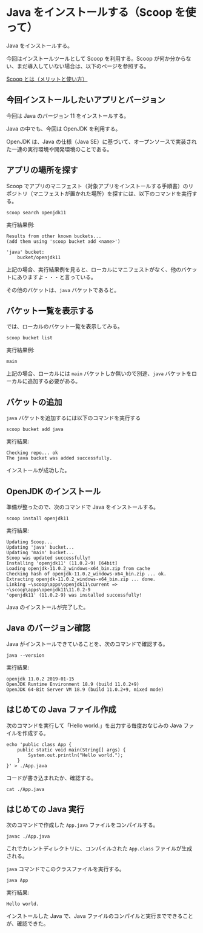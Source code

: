 # Java をインストールする（Scoop を使って）
Java をインストールする。

今回はインストールツールとして Scoop を利用する。Scoop が何か分からない、まだ導入していない場合は、以下のページを参照する。

[Scoop とは（メリットと使い方）](https://github.com/fs5013-furi-sutao/explain.scoop)

## 今回インストールしたいアプリとバージョン
今回は Java のバージョン 11 をインストールする。

Java の中でも、今回は OpenJDK を利用する。

OpenJDK は、Java の仕様（Java SE）に基づいて、オープンソースで実装された一連の実行環境や開発環境のことである。

## アプリの場所を探す
Scoop でアプリのマニフェスト（対象アプリをインストールする手順書）のリポジトリ（マニフェストが置かれた場所）を探すには、以下のコマンドを実行する。

```console
scoop search openjdk11
```
実行結果例:
```
Results from other known buckets...
(add them using 'scoop bucket add <name>')

'java' bucket:
    bucket/openjdk11
```
上記の場合、実行結果例を見ると、ローカルにマニフェストがなく、他のバケットにありますよ・・・と言っている。

その他のバケットは、`java` バケットであると。

## バケット一覧を表示する
では、ローカルのバケット一覧を表示してみる。
```console 
scoop bucket list
```
実行結果例:
```
main
```
上記の場合、ローカルには `main` バケットしか無いので別途、`java` バケットをローカルに追加する必要がある。

## バケットの追加
`java` バケットを追加するには以下のコマンドを実行する

```console
scoop bucket add java
```
実行結果:
```
Checking repo... ok
The java bucket was added successfully.
```
インストールが成功した。

## OpenJDK のインストール
準備が整ったので、次のコマンドで Java をインストールする。
```console
scoop install openjdk11
```
実行結果:
```
Updating Scoop...
Updating 'java' bucket...
Updating 'main' bucket...
Scoop was updated successfully!
Installing 'openjdk11' (11.0.2-9) [64bit]
Loading openjdk-11.0.2_windows-x64_bin.zip from cache
Checking hash of openjdk-11.0.2_windows-x64_bin.zip ... ok.
Extracting openjdk-11.0.2_windows-x64_bin.zip ... done.
Linking ~\scoop\apps\openjdk11\current => ~\scoop\apps\openjdk11\11.0.2-9
'openjdk11' (11.0.2-9) was installed successfully!
```
Java のインストールが完了した。

## Java のバージョン確認
Java がインストールできていることを、次のコマンドで確認する。
```console
java --version
```
実行結果:
```
openjdk 11.0.2 2019-01-15
OpenJDK Runtime Environment 18.9 (build 11.0.2+9)
OpenJDK 64-Bit Server VM 18.9 (build 11.0.2+9, mixed mode)
```

## はじめての Java ファイル作成
次のコマンドを実行して「Hello world.」を出力する毎度おなじみの Java ファイルを作成する。
```console
echo 'public class App {
    public static void main(String[] args) {
        System.out.println("Hello world.");
    }
}' > ./App.java
```
コードが書き込まれたか、確認する。
```console
cat ./App.java
```

## はじめての Java 実行
次のコマンドで作成した `App.java` ファイルをコンパイルする。
```console
javac ./App.java
```
これでカレントディレクトリに、コンパイルされた `App.class` ファイルが生成される。

`java` コマンドでこのクラスファイルを実行する。

```console
java App
```
実行結果: 
```
Hello world.
```

インストールした Java で、Java ファイルのコンパイルと実行までできることが、確認できた。
